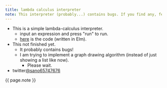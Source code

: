 ```yaml
---
title: lambda calculus interpreter
note: This interpreter (probably...) contains bugs. If you find any, feel free to tell me...
---
```

- This is a simple lambda-calculus interpreter.
  - input an expression and press "run" to run. 
  - [here](https://github.com/sano-jin/lambda.git) is the code (written in Elm). 
- This not finished yet.
  - It probably contains bugs!
  - I am trying to implement a graph drawing algorithm (instead of just showing a list like now).
    - Please wait.
- twitter[@sano65747676](https://twitter.com/sano65747676)

<script src="lambda.js"></script>
<div id="myapp"></div>
<p> {{ page.note }} </p>
<script>
  var app = Elm.Main.init({
    node: document.getElementById('myapp')
  });
</script>
